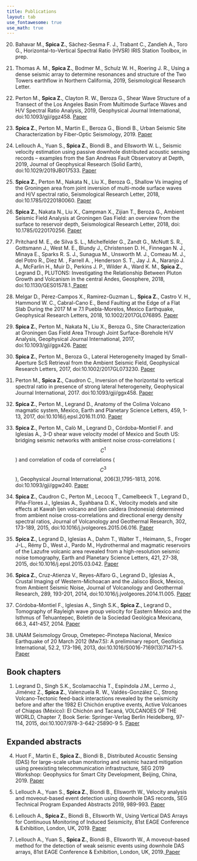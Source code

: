 ```yaml
---
title: Publications
layout: tab
use_fontawesome: true
use_math: true
---
```


20. Bahavar M., **Spica Z.**, Sàchez-Sesma F. J., Trabant C., Zandieh A., Toro G., Horizontal-to-Vertical Spectral Ratio (HVSR) IRIS Station Toolbox, in prep. 

19. Thomas A. M., **Spica Z.**, Bodmer M., Schulz W. H., Roering J. R., Using a dense seismic array to determine resonances and structure of the Two Towers earthflow in Northern California, 2019, Seismological Research Letter. 

18. Perton M., **Spica Z.**, Clayton R. W., Beroza G., Shear Wave Structure of a Transect of the Los Angeles Basin From Multimode Surface Waves and H/V Spectral Ratio Analysis, 2019, Geophysical Journal International, doi:10.1093/gji/ggz458. <a href="https://drive.google.com/open?id=1a51c1C_lLjZQSrfaC2G-Vebje8Vh8rRv" target="_blank"><i class="fa fa-file-pdf"></i> Paper</a>

17. **Spica Z.**, Perton M., Martin E., Beroza G., Biondi B., Urban Seismic Site Characterization by Fiber-Optic Seismology, 2019. <a href="https://eartharxiv.org/j8vn9" target="_blank"><i class="fa fa-file-pdf"></i> Paper</a>

16. Lellouch A., Yuan S., **Spica Z.**, Biondi B., and Ellsworth W. L., Seismic velocity estimation using passive downhole distributed acoustic sensing records – examples from the San Andreas Fault Observatory at Depth, 2019, Journal of Geophysical Research (Solid Earth), doi:10.1029/2019JB017533. <a href="https://drive.google.com/file/d/1t9InBMk5L_22fcEepJIPyOPILVZrerdE/view?usp=sharing" target="_blank"><i class="fa fa-file-pdf"></i> Paper</a>

15. **Spica Z.**, Perton M., Nakata N., Liu X., Beroza G., Shallow Vs imaging of the Groningen area from joint inversion of multi-mode surface waves and H/V spectral ratio, Seismological Research Letter, 2018, doi:10.1785/0220180060. <a href="https://drive.google.com/open?id=1SIf5uoR2gKO0vjCJnGVpFw8mMwJl2szL" target="_blank"><i class="fa fa-file-pdf"></i> Paper</a>

14. **Spica Z.**, Nakata N., Liu X., Campman X., Zijian T., Beroza G., Ambient Seismic Field Analysis at Groningen Gas Field: an overview from the surface to reservoir depth, Seismological Research Letter, 2018, doi: 10.1785/0220170256. <a href="https://drive.google.com/open?id=1roXfagn5u21iyziD7XVCd3pknYTs9mTl" target="_blank"><i class="fa fa-file-pdf"></i> Paper</a>

13. Pritchard M. E., de Silva S. L., Michelfelder G., Zandt G., McNutt S. R., Gottsmann J., West M. E., Blundy J., Christensen D. H., Finnegan N. J., Minaya E., Sparks R. S. J., Sunagua M., Unsworth M. J., Comeau M. J., del Potro R., Diez M. , Farrell A. , Henderson S. T., Jay J. A., Naranjo J. A., McFarlin H., Muir D., Perkins J. P., Wilder A., Ward K. M., **Spica Z.**, Legrand D., PLUTONS: Investigating the Relationship Between Pluton Growth and Volcanism in the central Andes, Geosphere, 2018, doi:10.1130/GES01578.1.<a href="https://drive.google.com/open?id=1iwdobXT7rL9fmeWXeIY1krAHEeSLEG7x" target="_blank"><i class="fa fa-file-pdf"></i> Paper</a>

12. Melgar D., Pérez-Campos X., Ramirez-Guzman L., **Spica Z.**, Castro V. H., Hammond W. C., Cabral-Cano E., Bend Faulting at the Edge of a Flat Slab During the 2017 M w 7.1 Puebla-Morelos, Mexico Earthquake, Geophysical Research Letters, 2018, 10.1002/2017GL076895. <a href="https://drive.google.com/open?id=1lwOybhX3rAlSUuIbtg70Bn-diEaTbmiv" target="_blank"><i class="fa fa-file-pdf"></i> Paper</a>

11. **Spica Z.**, Perton M., Nakata N., Liu X., Beroza G., Site Characterization at Groningen Gas Field Area Through Joint Surface-Borehole H/V Analysis, Geophysical Journal International, 2017, doi:10.1093/gji/ggx426. <a href="https://drive.google.com/open?id=1BnT9XFHOWSnuM1l2OEM2JccngRdXi51k" target="_blank"><i class="fa fa-file-pdf"></i> Paper</a>

10. **Spica Z.**, Perton M., Beroza G., Lateral Heterogeneity Imaged by Small-Aperture ScS Retrieval from the Ambient Seismic Field, Geophysical Research Letters, 2017, doi:10.1002/2017GL073230. <a href="https://drive.google.com/open?id=0B9EECE2zCPBqcTFlMW1sSlk0bXM" target="_blank"><i class="fa fa-file-pdf"></i> Paper</a>

9. Perton M., **Spica Z.**, Caudron C., Inversion of the horizontal to vertical spectral ratio in presence of strong lateral heterogeneity, Geophysical Journal International, 2017. doi:10.1093/gji/ggx458. <a href="https://drive.google.com/open?id=1p_FLRT6wCYuEyXzxfp8z0LoGqT7t5thv" target="_blank"><i class="fa fa-file-pdf"></i> Paper</a>

8. **Spica Z.**, Perton M., Legrand D., Anatomy of the Colima Volcano magmatic system, Mexico, Earth and Planetary Science Letters, 459, 1-13, 2017, doi:10.1016/j.epsl.2016.11.010. <a href="https://drive.google.com/open?id=0B9EECE2zCPBqZS01VUtabmNCWW8" target="_blank"><i class="fa fa-file-pdf"></i> Paper</a>

7. **Spica Z.**, Perton M., Calò M., Legrand D., Córdoba-Montiel F. and Iglesias A., 3-D shear wave velocity model of Mexico and South US: bridging seismic networks with ambient noise cross-correlations ($$C^1$$) and correlation of coda of correlations ($$C^3$$), Geophysical Journal International, 206(3),1795-1813, 2016. doi:10.1093/gji/ggw240. <a href="https://drive.google.com/open?id=0B9EECE2zCPBqSEhxa0pmR0locDQ" target="_blank"><i class="fa fa-file-pdf"></i> Paper</a>

6. **Spica Z.**, Caudron C., Perton M., Lecocq T., Camelbeeck T., Legrand D., Piña-Flores J., Iglesias A., Syahbana D. K., Velocity models and site effects at Kawah Ijen volcano and Ijen caldera (Indonesia) determined from ambient noise cross-correlations and directional energy density spectral ratios, Journal of Volcanology and Geothermal Research, 302, 173-189, 2015, doi:10.1016/j.jvolgeores.2015.06.016. <a href="https://drive.google.com/open?id=0B9EECE2zCPBqdkxndUk2dDgtOTQ" target="_blank"><i class="fa fa-file-pdf"></i> Paper</a>

5. **Spica Z.**, Legrand D., Iglesias A., Dahm T., Walter T., Heimann, S., Froger J-L., Rémy D., West J., Pardo M., Hydrothermal and magmatic reservoirs of the Lazufre volcanic area revealed from a high-resolution seismic noise tomography, Earth and Planetary Science Letters, 421, 27-38, 2015, doi:10.1016/j.epsl.2015.03.042. <a href="https://drive.google.com/open?id=0B9EECE2zCPBqc2g2bnp6S2QtYlE" target="_blank"><i class="fa fa-file-pdf"></i> Paper</a>

4. **Spica Z.**, Cruz-Atienza V., Reyes-Alfaro G., Legrand D., Iglesias A., Crustal Imaging of Western-Michoacan and the Jalisco Block, Mexico, from Ambient Seismic Noise, Journal of Volcanology and Geothermal Research, 289, 193-201, 2014, doi:10.1016/j.jvolgeores.2014.11.005. <a href="https://drive.google.com/open?id=0B9EECE2zCPBqWXlPLUZmOHRldVk" target="_blank"><i class="fa fa-file-pdf"></i> Paper</a>

3. Córdoba-Montiel F., Iglesias A., Singh S.K., **Spica Z.**, Legrand D., Tomography of Rayleigh wave group velocity for Eastern Mexico and the Isthmus of Tehuantepec, Boletín de la Sociedad Geológica Mexicana, 66.3, 441-457, 2014. <a href="https://drive.google.com/open?id=0B9EECE2zCPBqNUl2T2s2WWxua1k" target="_blank"><i class="fa fa-file-pdf"></i> Paper</a>

2. UNAM Seismology Group, Ometepec-Pinotepa Nacional, Mexico Earthquake of 20 March 2012 (Mw7.5): A preliminary report, Geofísica International, 52.2, 173-196, 2013, doi:10.1016/S0016-7169(13)71471-5. <a href="https://drive.google.com/open?id=0B9EECE2zCPBqM2poaEpOeXMyc3c" target="_blank"><i class="fa fa-file-pdf"></i> Paper</a>

<h2>Book chapters</h2>

1. Legrand D., Singh S.K., Scolamacchia T., Espíndola J.M., Lermo J., Jiménez Z., **Spica Z.**, Valenzuela R. W., Valdés-González C., Strong Volcano-Tectonic feed-back interactions revealed by the seismicity before and after the 1982 El Chichón eruptive events, Active Volcanoes of Chiapas (México): El Chichón and Tacaná, VOLCANOES OF THE WORLD, Chapter 7, Book Serie: Springer-Verlag Berlin Heidelberg, 97-114, 2015, doi:10.1007/978-3-642-25890-9 5.   <a href="https://drive.google.com/open?id=0B9EECE2zCPBqV1dKQ0pYM0huZ2s" target="_blank"><i class="fa fa-file-pdf"></i> Paper</a>

<h2>Expanded abstracts</h2>

4. Huot F., Martin E., **Spica Z.**, Biondi B., Distributed Acoustic Sensing (DAS) for large-scale urban monitoring and seismic hazard mitigation using preexisting telecommunication infrastructure, SEG 2019 Workshop: Geophysics for Smart City Development, Beijing, China, 2019. <a href="https://drive.google.com/file/d/14K5A8gnhbK7ZpOKxN-DEJTJxb0ymcvPi/view?usp=sharing" target="_blank"><i class="fa fa-file-pdf"></i> Paper</a>

3. Lellouch A., Yuan S., **Spica Z.**, Biondi B., Ellsworth W., Velocity analysis and moveout-based event detection using downhole DAS records, SEG Technical Program Expanded Abstracts 2019, 989-993. <a href="https://drive.google.com/file/d/1cq53xPfmSjXPlkRvHvC0mX9toJV391OQ/view?usp=sharing" target="_blank"><i class="fa fa-file-pdf"></i> Paper</a>

2. Lellouch A., **Spica Z.**, Biondi B., Ellsworth W., Using Vertical DAS Arrays for Continuous Monitoring of Induced Seismicity, 81st EAGE Conference & Exhibition, London, UK, 2019. <a href="https://drive.google.com/file/d/1ad4bSTVxYPnKy9-crJZcX0xldDiLCy9O/view?usp=sharing" target="_blank"><i class="fa fa-file-pdf"></i> Paper</a>

1. Lellouch A., Yuan S., **Spica Z.**, Biondi B., Ellsworth W., A moveout-based method for the detection of weak seismic events using downhole DAS arrays, 81st EAGE Conference & Exhibition, London, UK, 2019.<a href="https://drive.google.com/file/d/1ji_YBLzqXUXrD6OMuLrt88NuhErpnCku/view?usp=sharing" target="_blank"><i class="fa fa-file-pdf"></i> Paper</a>
